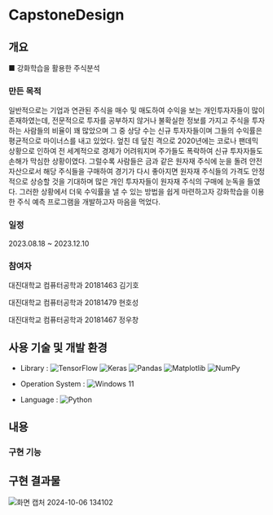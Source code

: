# CapstoneDesign
## 개요
■ 강화학습을 활용한 주식분석

### 만든 목적

일반적으로는 기업과 연관된 주식을 매수 및 매도하여 수익을 보는 개인투자자들이 많이 존재하였는데, 전문적으로 투자를 공부하지 않거나 불확실한 정보를 가지고 주식을 투자하는 사람들의 비율이 꽤 많았으며 그 중 상당 수는 신규 투자자들이며 그들의 수익률은 평균적으로 마이너스를 내고
있었다. 엎친 데 덮친 격으로 2020년에는 코로나 팬데믹 상황으로 인하여 전 세계적으로 경제가
어려워지며 주가들도 폭락하여 신규 투자자들도 손해가 막심한 상황이였다. 그럴수록 사람들은 금과 같은 원자재 주식에 눈을 돌려 안전자산으로서 해당 주식들을 구매하여 경기가 다시 좋아지면
원자재 주식들의 가격도 안정적으로 상승할 것을 기대하며 많은 개인 투자자들이 원자재 주식의 구매에 눈독을 들였다. 그러한 상황에서 더욱 수익률을 낼 수 있는 방법을 쉽게 마련하고자 강화학습을 이용한 주식 예측 프로그램을 개발하고자 마음을 먹었다. 

### 일정

2023.08.18 ~ 2023.12.10

### 참여자

대진대학교 컴퓨터공학과 20181463 김기호

대진대학교 컴퓨터공학과 20181479 현호성

대진대학교 컴퓨터공학과 20181467 정우창

##  사용 기술 및 개발 환경
- Library :
![TensorFlow](https://img.shields.io/badge/TensorFlow-%23FF6F00.svg?style=for-the-badge&logo=TensorFlow&logoColor=white)
![Keras](https://img.shields.io/badge/Keras-%23D00000.svg?style=for-the-badge&logo=Keras&logoColor=white)
![Pandas](https://img.shields.io/badge/pandas-%23150458.svg?style=for-the-badge&logo=pandas&logoColor=white)
![Matplotlib](https://img.shields.io/badge/Matplotlib-%23ffffff.svg?style=for-the-badge&logo=Matplotlib&logoColor=black)
![NumPy](https://img.shields.io/badge/numpy-%23013243.svg?style=for-the-badge&logo=numpy&logoColor=white)

- Operation System :
![Windows 11](https://img.shields.io/badge/Windows%2011-%230079d5.svg?style=for-the-badge&logo=Windows%2011&logoColor=white)

- Language :
![Python](https://img.shields.io/badge/python-3670A0?style=for-the-badge&logo=python&logoColor=ffdd54)

## 내용

### 구현 기능


## 구현 결과물
![화면 캡처 2024-10-06 134102](https://github.com/user-attachments/assets/acab3d42-afe0-4149-b141-a7f1d2fb08ab)
